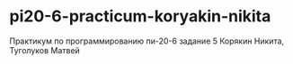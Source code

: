 # pi20-6-practicum-koryakin-nikita
Практикум по программированию пи-20-6 задание 5 Корякин Никита, Туголуков Матвей
